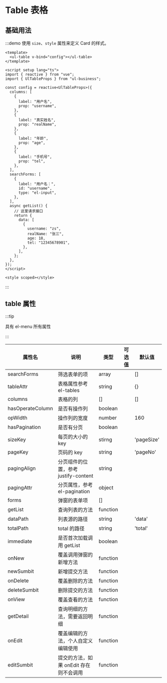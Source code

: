 # Table 表格

## 基础用法

:::demo 使用 `size`、`style` 属性来定义 Card 的样式。

```vue
<template>
  <ul-table v-bind="config"></ul-table>
</template>

<script setup lang="ts">
import { reactive } from "vue";
import { UlTableProps } from "ul-business";

const config = reactive<UlTableProps>({
  columns: [
    {
      label: "用户名",
      prop: "username",
    },
    {
      label: "真实姓名",
      prop: "realName",
    },
    {
      label: "年龄",
      prop: "age",
    },
    {
      label: "手机号",
      prop: "tel",
    },
  ],
  searchForms: [
    {
      label: "用户名：",
      id: "username",
      type: "el-input",
    },
  ],
  async getList() {
    // 这里请求接口
    return {
      data: [
        {
          username: "zs",
          realName: "张三",
          age: 18,
          tel: "12345678901",
        },
      ],
    };
  },
});
</script>

<style scoped></style>
```

:::

## table 属性

:::tip

具有 el-menu 所有属性

:::

| 属性名           | 说明                                   | 类型     | 可选值 | 默认值     |
| ---------------- | -------------------------------------- | -------- | ------ | ---------- |
| searchForms      | 筛选表单的项                           | array    |        | []         |
| tableAttr        | 表格属性参考 el-tables                 | string   |        | {}         |
| columns          | 表格的列                               | []       |        | []         |
| hasOperateColumn | 是否有操作列                           | boolean  |        |            |
| opWidth          | 操作列的宽度                           | number   |        | 160        |
| hasPagination    | 是否有分页                             | boolean  |        |            |
| sizeKey          | 每页的大小的 key                       | stirng   |        | 'pageSize' |
| pageKey          | 页码的 key                             | string   |        | 'pageNo'   |
| pagingAlign      | 分页组件的位置，参考 justify-content   | string   |        |            |
| pagingAttr       | 分页属性，参考 el-pagination           | object   |        |            |
| forms            | 弹窗的表单项                           | []       |        |            |
| getList          | 查询列表的方法                         | function |        |            |
| dataPath         | 列表源的路径                           | string   |        | 'data'     |
| totalPath        | total 的路径                           | string   |        | 'total'    |
| immediate        | 是否首次加载调用 getList               | boolean  |        |            |
| onNew            | 覆盖调用弹窗的新增方法                 | function |        |            |
| newSumbit        | 新增提交方法                           | function |        |            |
| onDelete         | 覆盖删除的方法                         | function |        |            |
| deleteSumbit     | 删除提交的方法                         | function |        |            |
| onView           | 覆盖查看的方法                         | function |        |            |
| getDetail        | 查询明细的方法，需要返回明细           | function |        |            |
| onEdit           | 覆盖编辑的方法，个人自定义编辑使用     | function |        |            |
| editSumbit       | 提交的方法，如果 onEdit 存在则不会调用 | function |        |            |
